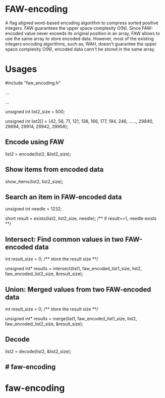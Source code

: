 # FAW-encoding
A flag aligned word-based encoding algorithm to compress sorted positive integers. FAW guarantees the upper space complexity O(N). Since FAW-encoded value never exceeds its original position in an array, FAW allows to use the same array to store encoded data. However, most of the existing integers encoding algorithms, such as, WAH, doesn't guarantee the upper space complexity O(N), encoded data cann't be stored in the same array.

# Usages

  
  #include "faw_encoding.h"
  
  ...
  
  ...
  
  unsigned int list2_size = 500;
  
  unsigned int list2[] = {42, 56, 71, 121, 138, 166, 177, 194, 246, ......, 29840, 29894, 29914, 29942, 29958};

  
  ## Encode using FAW
  list2 = encode(list2, &list2_size);
 
  ## Show items from encoded data
  show_items(list2, list2_size);


  ## Search an item in FAW-encoded data
  unsigned int needle = 1232;

  short result = exists(list2, list2_size, needle);  /** if result==1, needle exists **/


  ## Intersect: Find common values in two FAW-encoded data
  int result_size = 0;      /** store the result size **/
  
  unsigned int* results = intersect(list1, faw_encoded_list1_size, list2, faw_encoded_list2_size, &result_size);


  ## Union: Merged values from two FAW-encoded data
  int result_size = 0;      /** store the result size **/
  
  unsigned int* results = merge(list1, faw_encoded_list1_size, list2, faw_encoded_list2_size, &result_size);


  ## Decode
  list2 = decode(list2, &list2_size);


##  # faw-encoding
# faw-encoding
